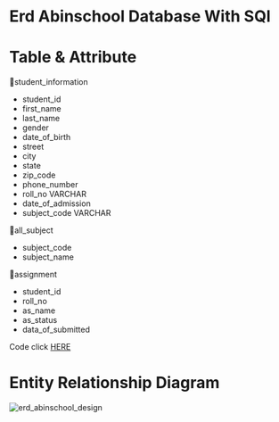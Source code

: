 # Erd Abinschool Database With SQl


# Table & Attribute
📅student_information
- student_id 
- first_name 
- last_name 
- gender 
- date_of_birth 
- street 
- city 
- state 
- zip_code
- phone_number 
- roll_no VARCHAR 
- date_of_admission 
- subject_code VARCHAR 

📅all_subject
- subject_code 
- subject_name

📅assignment 
- student_id 
- roll_no 
- as_name 
- as_status
- data_of_submitted

Code click [HERE](https://github.com/sujoyx/Erd-Abinschool-Database-With-SQL/blob/main/Sql%20Project%20002/erd_abinschool_database.sql)

# Entity Relationship Diagram
![erd_abinschool_design](https://user-images.githubusercontent.com/118610214/202856473-da5252ab-bd95-4dcd-b3e8-1af818c409a5.jpeg)
